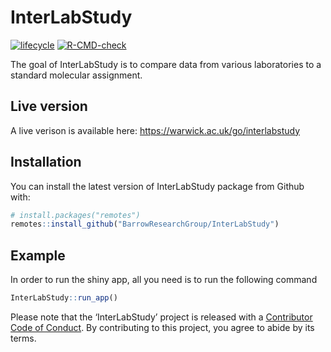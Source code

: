 
<!-- README.md is generated from README.Rmd. Please edit that file -->

# InterLabStudy

<!-- badges: start -->
[![lifecycle](https://img.shields.io/badge/lifecycle-experimental-orange.svg)](https://www.tidyverse.org/lifecycle/#experimental)
[![R-CMD-check](https://github.com/BarrowResearchGroup/InterLabStudy/workflows/R-CMD-check/badge.svg)](https://github.com/BarrowResearchGroup/InterLabStudy/actions)
<!-- badges: end -->

The goal of InterLabStudy is to compare data from various laboratories
to a standard molecular assignment.

## Live version

A live verison is available here:
<https://warwick.ac.uk/go/interlabstudy>

## Installation

You can install the latest version of InterLabStudy package from Github
with:

``` r
# install.packages("remotes")
remotes::install_github("BarrowResearchGroup/InterLabStudy")
```

## Example

In order to run the shiny app, all you need is to run the following
command

``` r
InterLabStudy::run_app()
```

Please note that the ‘InterLabStudy’ project is released with a
[Contributor Code of Conduct](CODE_OF_CONDUCT.md). By contributing to
this project, you agree to abide by its terms.
